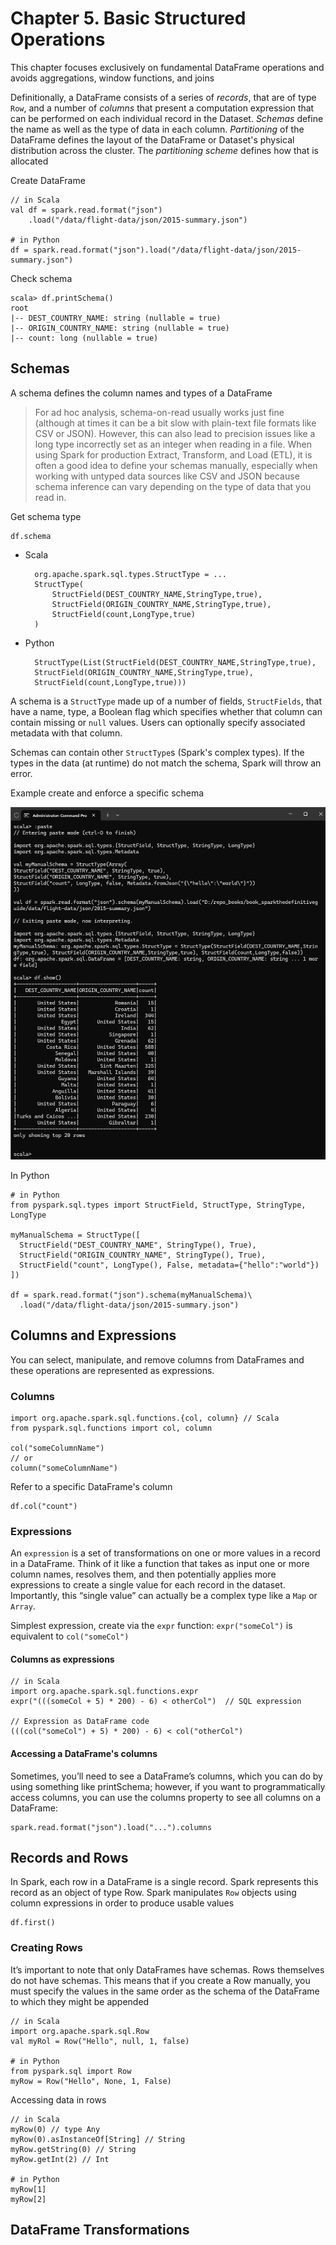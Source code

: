 # Chapter 5. Basic Structured Operations

This chapter focuses exclusively on fundamental DataFrame operations and avoids aggregations, window functions, and
joins

Definitionally, a DataFrame consists of a series of _records_, that are of type `Row`, and a number of _columns_ that
present a computation expression that can be performed on each individual record in the Dataset. _Schemas_ define the
name as well as the type of data in each column. _Partitioning_ of the DataFrame defines the layout of the DataFrame or
Dataset's physical distribution across the cluster. The _partitioning scheme_ defines how that is allocated

Create DataFrame

    // in Scala
    val df = spark.read.format("json")
        .load("/data/flight-data/json/2015-summary.json")

    # in Python
    df = spark.read.format("json").load("/data/flight-data/json/2015-summary.json")

Check schema

    scala> df.printSchema()
    root
    |-- DEST_COUNTRY_NAME: string (nullable = true)
    |-- ORIGIN_COUNTRY_NAME: string (nullable = true)
    |-- count: long (nullable = true)

## Schemas

A schema defines the column names and types of a DataFrame

> For ad hoc analysis, schema-on-read usually works just fine (although at times it can be a bit slow with plain-text
> file formats like CSV or JSON). However, this can also lead to precision issues like a long type incorrectly set as an
> integer when reading in a file. When using Spark for production Extract, Transform, and Load (ETL), it is often a good
> idea to define your schemas manually, especially when working with untyped data sources like CSV and JSON because
> schema inference can vary depending on the type of data that you read in.

Get schema type

    df.schema

- Scala

        org.apache.spark.sql.types.StructType = ...
        StructType(
            StructField(DEST_COUNTRY_NAME,StringType,true),
            StructField(ORIGIN_COUNTRY_NAME,StringType,true),
            StructField(count,LongType,true)
        )

- Python

        StructType(List(StructField(DEST_COUNTRY_NAME,StringType,true),
        StructField(ORIGIN_COUNTRY_NAME,StringType,true),
        StructField(count,LongType,true)))

A schema is a `StructType` made up of a number of fields, `StructFields`, that have a name, type, a Boolean flag which
specifies whether that column can contain missing or `null` values. Users can optionally specify associated metadata
with that column.

Schemas can contain other `StructType`s (Spark's complex types). If the types in the data (at runtime) do not match the
schema, Spark will throw an error.

Example create and enforce a specific schema

![scala specific schema.png](scala%20specific%20schema.png)

In Python

    # in Python
    from pyspark.sql.types import StructField, StructType, StringType, LongType

    myManualSchema = StructType([
      StructField("DEST_COUNTRY_NAME", StringType(), True),
      StructField("ORIGIN_COUNTRY_NAME", StringType(), True),
      StructField("count", LongType(), False, metadata={"hello":"world"})
    ])

    df = spark.read.format("json").schema(myManualSchema)\
      .load("/data/flight-data/json/2015-summary.json")

## Columns and Expressions

You can select, manipulate, and remove columns from DataFrames and these operations are represented as expressions.

### Columns

    import org.apache.spark.sql.functions.{col, column} // Scala
    from pyspark.sql.functions import col, column

    col("someColumnName")
    // or
    column("someColumnName")

Refer to a specific DataFrame's column

    df.col("count")

### Expressions

An `expression` is a set of transformations on one or more values in a record in a DataFrame. Think of it like a
function that takes as input one or more column names, resolves them, and then potentially applies more expressions to
create a single value for each record in the dataset. Importantly, this “single value” can actually be a complex type
like a `Map` or `Array`.

Simplest expression, create via the `expr` function: `expr("someCol")` is equivalent to `col("someCol")`

#### Columns as expressions

    // in Scala
    import org.apache.spark.sql.functions.expr
    expr("(((someCol + 5) * 200) - 6) < otherCol")  // SQL expression

    // Expression as DataFrame code
    (((col("someCol") + 5) * 200) - 6) < col("otherCol")

#### Accessing a DataFrame's columns

Sometimes, you’ll need to see a DataFrame’s columns, which you can do by using something like printSchema; however, if
you want to programmatically access columns, you can use the columns property to see all columns on a DataFrame:

    spark.read.format("json").load("...").columns

## Records and Rows

In Spark, each row in a DataFrame is a single record. Spark represents this record as an object of type Row. Spark
manipulates `Row` objects using column expressions in order to produce usable values

    df.first()

### Creating Rows

It’s important to note that only DataFrames have schemas. Rows themselves do not have schemas. This means that if you
create a Row manually, you must specify the values in the same order as the schema of the DataFrame to which they might
be appended

    // in Scala
    import org.apache.spark.sql.Row
    val myRol = Row("Hello", null, 1, false)

    # in Python
    from pyspark.sql import Row
    myRow = Row("Hello", None, 1, False)

Accessing data in rows

    // in Scala
    myRow(0) // type Any
    myRow(0).asInstanceOf[String] // String
    myRow.getString(0) // String
    myRow.getInt(2) // Int

    # in Python
    myRow[1]
    myRow[2]

## DataFrame Transformations

